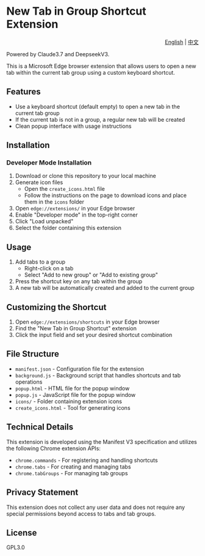 # New Tab in Group Shortcut Extension

<div align="right">
  <a href="README.md">English</a> | 
  <a href="README_zh.md">中文</a>
</div>

Powered by Claude3.7 and DeepseekV3.

This is a Microsoft Edge browser extension that allows users to open a new tab within the current tab group using a custom keyboard shortcut.

## Features

- Use a keyboard shortcut (default empty) to open a new tab in the current tab group
- If the current tab is not in a group, a regular new tab will be created
- Clean popup interface with usage instructions

## Installation

### Developer Mode Installation

1. Download or clone this repository to your local machine
2. Generate icon files
   - Open the `create_icons.html` file
   - Follow the instructions on the page to download icons and place them in the `icons` folder
3. Open `edge://extensions/` in your Edge browser
4. Enable "Developer mode" in the top-right corner
5. Click "Load unpacked"
6. Select the folder containing this extension

## Usage

1. Add tabs to a group
   - Right-click on a tab
   - Select "Add to new group" or "Add to existing group"
2. Press the shortcut key on any tab within the group
3. A new tab will be automatically created and added to the current group

## Customizing the Shortcut

1. Open `edge://extensions/shortcuts` in your Edge browser
2. Find the "New Tab in Group Shortcut" extension
3. Click the input field and set your desired shortcut combination

## File Structure

- `manifest.json` - Configuration file for the extension
- `background.js` - Background script that handles shortcuts and tab operations
- `popup.html` - HTML file for the popup window
- `popup.js` - JavaScript file for the popup window
- `icons/` - Folder containing extension icons
- `create_icons.html` - Tool for generating icons

## Technical Details

This extension is developed using the Manifest V3 specification and utilizes the following Chrome extension APIs:

- `chrome.commands` - For registering and handling shortcuts
- `chrome.tabs` - For creating and managing tabs
- `chrome.tabGroups` - For managing tab groups

## Privacy Statement

This extension does not collect any user data and does not require any special permissions beyond access to tabs and tab groups.

## License

GPL3.0
